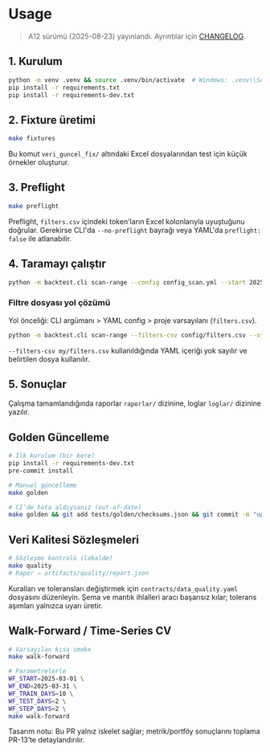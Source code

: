 # Usage

> A12 sürümü (2025-08-23) yayınlandı. Ayrıntılar için [CHANGELOG](CHANGELOG.md).

## 1. Kurulum

```bash
python -m venv .venv && source .venv/bin/activate  # Windows: .venv\\Scripts\\activate
pip install -r requirements.txt
pip install -r requirements-dev.txt
```

## 2. Fixture üretimi

```bash
make fixtures
```

Bu komut `veri_guncel_fix/` altındaki Excel dosyalarından test için küçük örnekler oluşturur.

## 3. Preflight

```bash
make preflight
```

Preflight, `filters.csv` içindeki token'ların Excel kolonlarıyla uyuştuğunu doğrular. Gerekirse CLI'da `--no-preflight` bayrağı veya YAML'da `preflight: false` ile atlanabilir.

## 4. Taramayı çalıştır

```bash
python -m backtest.cli scan-range --config config_scan.yml --start 2025-03-07 --end 2025-03-11
```

### Filtre dosyası yol çözümü

Yol önceliği: CLI argümanı > YAML config > proje varsayılanı (`filters.csv`).

```bash
python -m backtest.cli scan-range --filters-csv config/filters.csv --start 2025-03-07 --end 2025-03-11
```

`--filters-csv my/filters.csv` kullanıldığında YAML içeriği yok sayılır ve belirtilen dosya kullanılır.

## 5. Sonuçlar

Çalışma tamamlandığında raporlar `raporlar/` dizinine, loglar `loglar/` dizinine yazılır.

## Golden Güncelleme

```bash
# İlk kurulum (bir kere)
pip install -r requirements-dev.txt
pre-commit install

# Manuel güncelleme
make golden

# CI’de hata aldıysanız (out-of-date)
make golden && git add tests/golden/checksums.json && git commit -m "update golden checksums"
```

## Veri Kalitesi Sözleşmeleri

```bash
# Sözleşme kontrolü (lokalde)
make quality
# Rapor → artifacts/quality/report.json
```

Kuralları ve toleransları değiştirmek için `contracts/data_quality.yaml`
dosyasını düzenleyin. Şema ve mantık ihlalleri aracı başarısız kılar; tolerans
aşımları yalnızca uyarı üretir.

## Walk-Forward / Time-Series CV

```bash
# Varsayılan kısa smoke
make walk-forward

# Parametrelerle
WF_START=2025-03-01 \
WF_END=2025-03-31 \
WF_TRAIN_DAYS=10 \
WF_TEST_DAYS=2 \
WF_STEP_DAYS=2 \
make walk-forward
```

Tasarım notu: Bu PR yalnız iskelet sağlar; metrik/portföy sonuçlarını toplama PR-13’te detaylandırılır.

